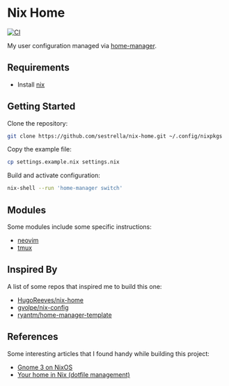 # Nix Home

[![CI](https://github.com/sestrella/nix-home/actions/workflows/main.yml/badge.svg)](https://github.com/sestrella/nix-home/actions/workflows/main.yml)

My user configuration managed via [home-manager][home-manager].

## Requirements

- Install [nix](https://nixos.org/guides/install-nix.html)

## Getting Started

Clone the repository:

```sh
git clone https://github.com/sestrella/nix-home.git ~/.config/nixpkgs
```

Copy the example file:

```sh
cp settings.example.nix settings.nix
```

Build and activate configuration:

```sh
nix-shell --run 'home-manager switch'
```

## Modules

Some modules include some specific instructions:

- [neovim](home/neovim)
- [tmux](home/tmux)

## Inspired By

A list of some repos that inspired me to build this one:

- [HugoReeves/nix-home](https://github.com/HugoReeves/nix-home/)
- [gvolpe/nix-config](https://github.com/gvolpe/nix-config/)
- [ryantm/home-manager-template](https://github.com/ryantm/home-manager-template/)

## References

Some interesting articles that I found handy while building this project:

- [Gnome 3 on NixOS](https://gvolpe.com/blog/gnome3-on-nixos/)
- [Your home in Nix (dotfile management)](https://hugoreeves.com/posts/2019/nix-home/)

[home-manager]: https://github.com/nix-community/home-manager
